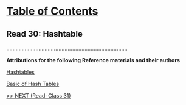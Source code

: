 # [Table of Contents](https://wondwosentsige.github.io/code-401-reading-notes/Home)

## Read 30: Hashtable





...............................................................................

__Attributions for the following Reference materials and their authors__

[Hashtables](https://codefellows.github.io/common_curriculum/data_structures_and_algorithms/Code_401/class-30/resources/Hashtables.html)

[Basic of Hash Tables](https://www.hackerearth.com/practice/data-structures/hash-tables/basics-of-hash-tables/tutorial/)

[>> NEXT (Read: Class 31)](https://wondwosentsige.github.io/code-401-reading-note/class-31)